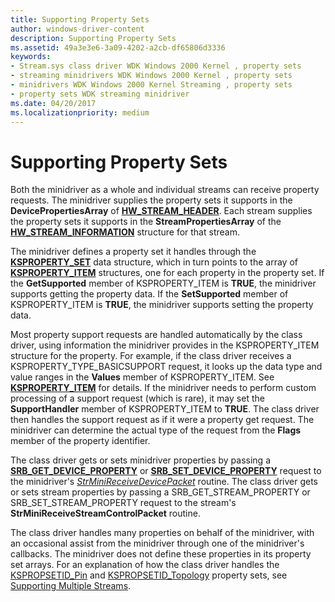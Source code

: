 ```yaml
---
title: Supporting Property Sets
author: windows-driver-content
description: Supporting Property Sets
ms.assetid: 49a3e3e6-3a09-4202-a2cb-df65806d3336
keywords:
- Stream.sys class driver WDK Windows 2000 Kernel , property sets
- streaming minidrivers WDK Windows 2000 Kernel , property sets
- minidrivers WDK Windows 2000 Kernel Streaming , property sets
- property sets WDK streaming minidriver
ms.date: 04/20/2017
ms.localizationpriority: medium
---
```


# Supporting Property Sets





Both the minidriver as a whole and individual streams can receive property requests. The minidriver supplies the property sets it supports in the **DevicePropertiesArray** of [**HW\_STREAM\_HEADER**](https://msdn.microsoft.com/library/windows/hardware/ff559690). Each stream supplies the property sets it supports in the **StreamPropertiesArray** of the [**HW\_STREAM\_INFORMATION**](https://msdn.microsoft.com/library/windows/hardware/ff559692) structure for that stream.

The minidriver defines a property set it handles through the [**KSPROPERTY\_SET**](https://msdn.microsoft.com/library/windows/hardware/ff565617) data structure, which in turn points to the array of [**KSPROPERTY\_ITEM**](https://msdn.microsoft.com/library/windows/hardware/ff565176) structures, one for each property in the property set. If the **GetSupported** member of KSPROPERTY\_ITEM is **TRUE**, the minidriver supports getting the property data. If the **SetSupported** member of KSPROPERTY\_ITEM is **TRUE**, the minidriver supports setting the property data.

Most property support requests are handled automatically by the class driver, using information the minidriver provides in the KSPROPERTY\_ITEM structure for the property. For example, if the class driver receives a KSPROPERTY\_TYPE\_BASICSUPPORT request, it looks up the data type and value ranges in the **Values** member of KSPROPERTY\_ITEM. See [**KSPROPERTY\_ITEM**](https://msdn.microsoft.com/library/windows/hardware/ff565176) for details. If the minidriver needs to perform custom processing of a support request (which is rare), it may set the **SupportHandler** member of KSPROPERTY\_ITEM to **TRUE**. The class driver then handles the support request as if it were a property get request. The minidriver can determine the actual type of the request from the **Flags** member of the property identifier.

The class driver gets or sets minidriver properties by passing a [**SRB\_GET\_DEVICE\_PROPERTY**](https://msdn.microsoft.com/library/windows/hardware/ff568170) or [**SRB\_SET\_DEVICE\_PROPERTY**](https://msdn.microsoft.com/library/windows/hardware/ff568204) request to the minidriver's [*StrMiniReceiveDevicePacket*](https://msdn.microsoft.com/library/windows/hardware/ff568463) routine. The class driver gets or sets stream properties by passing a SRB\_GET\_STREAM\_PROPERTY or SRB\_SET\_STREAM\_PROPERTY request to the stream's **StrMiniReceiveStreamControlPacket** routine.

The class driver handles many properties on behalf of the minidriver, with an occasional assist from the minidriver through one of the minidriver's callbacks. The minidriver does not define these properties in its property set arrays. For an explanation of how the class driver handles the [KSPROPSETID\_Pin](https://msdn.microsoft.com/library/windows/hardware/ff566584) and [KSPROPSETID\_Topology](https://msdn.microsoft.com/library/windows/hardware/ff566598) property sets, see [Supporting Multiple Streams](supporting-multiple-streams.md).

 

 




